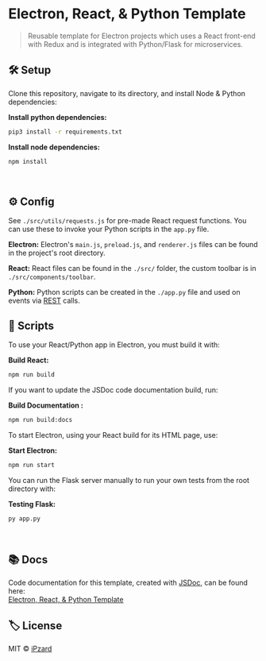 # Electron, React, & Python Template
> Reusable template for Electron projects which uses a React front-end with Redux and is integrated with Python/Flask for microservices.

## 🛠️ Setup
Clone this repository, navigate to its directory, and install Node & Python dependencies:

**Install python dependencies:**
```bash
pip3 install -r requirements.txt
```

**Install node dependencies:**
```bash
npm install
```
<br>

## ⚙️ Config
See `./src/utils/requests.js` for pre-made React request functions. You can use these to invoke your Python scripts in the `app.py` file.

**Electron:** Electron's `main.js`, `preload.js`, and `renderer.js` files can be found in the project's root directory.

**React:** React files can be found in the `./src/` folder, the custom toolbar is in `./src/components/toolbar`.

**Python:** Python scripts can be created in the `./app.py` file and used on events via [REST](https://developer.mozilla.org/en-US/docs/Glossary/REST) calls.
<br>

## 📜 Scripts
To use your React/Python app in Electron, you must build it with:

**Build React:**
```bash
npm run build
```

If you want to update the JSDoc code documentation build, run:

**Build Documentation :**
```bash
npm run build:docs
```

To start Electron, using your React build for its HTML page, use:

**Start Electron:**
```bash
npm run start
```

You can run the Flask server manually to run your own tests from the root directory with:

**Testing Flask:**
```bash
py app.py
```
<br>

## 📚 Docs
Code documentation for this template, created with [JSDoc](https://github.com/jsdoc/jsdoc), can be found here:<br>
[Electron, React, & Python Template](https://ipzard.github.io/electron-react-python-template/)
<br>

## 🏷️ License

MIT © [iPzard](https://github.com/iPzard/electron-react-python-template/blob/master/LICENSE)